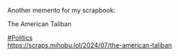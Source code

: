 Another memento for my scrapbook:

The American Taliban

[\#<span>Politics</span>](https://social.lol/tags/Politics)  
[<span class="invisible">https://</span><span class="ellipsis">scraps.mihobu.lol/2024/07/the-</span><span class="invisible">american-taliban</span>](https://scraps.mihobu.lol/2024/07/the-american-taliban)